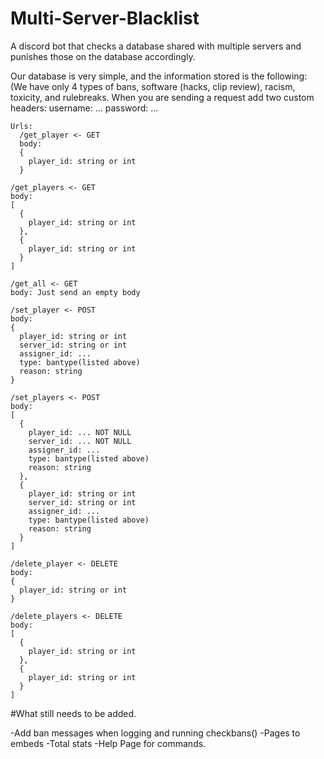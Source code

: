 # Multi-Server-Blacklist
A discord bot that checks a database shared with multiple servers and punishes those on the database accordingly.

Our database is very simple, and the information stored is the following: (We have only 4 types of bans, software (hacks, clip review), racism, toxicity, and rulebreaks.
    When you are sending a request add two custom headers:
      username: ...
      password: ...
      
    Urls:
      /get_player <- GET
      body:
      {
        player_id: string or int
      }

    /get_players <- GET
    body:
    [
      {
        player_id: string or int
      },
      {
        player_id: string or int
      }
    ]

    /get_all <- GET
    body: Just send an empty body

    /set_player <- POST
    body:
    {
      player_id: string or int
      server_id: string or int
      assigner_id: ...
      type: bantype(listed above)
      reason: string
    }

    /set_players <- POST
    body:
    [
      {
        player_id: ... NOT NULL
        server_id: ... NOT NULL
        assigner_id: ...
        type: bantype(listed above)
        reason: string
      },
      {
        player_id: string or int
        server_id: string or int
        assigner_id: ...
        type: bantype(listed above)
        reason: string
      }
    ]

    /delete_player <- DELETE
    body:
    {
      player_id: string or int
    }

    /delete_players <- DELETE
    body:
    [
      {
        player_id: string or int
      },
      {
        player_id: string or int
      }
    ]

#What still needs to be added.

  -Add ban messages when logging and running checkbans()
  -Pages to embeds
  -Total stats
  -Help Page for commands.
